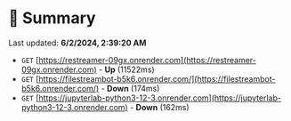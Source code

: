 # 📖 Summary
Last updated: **6/2/2024, 2:39:20 AM**

- `GET` [https://restreamer-09gx.onrender.com](https://restreamer-09gx.onrender.com) - **Up** (11522ms)
- `GET` [https://filestreambot-b5k6.onrender.com/](https://filestreambot-b5k6.onrender.com/) - **Down** (174ms)
- `GET` [https://jupyterlab-python3-12-3.onrender.com](https://jupyterlab-python3-12-3.onrender.com) - **Down** (162ms)
